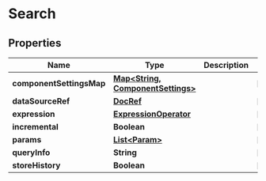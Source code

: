 # Search

## Properties
Name | Type | Description | Notes
------------ | ------------- | ------------- | -------------
**componentSettingsMap** | [**Map&lt;String, ComponentSettings&gt;**](ComponentSettings.md) |  |  [optional]
**dataSourceRef** | [**DocRef**](DocRef.md) |  |  [optional]
**expression** | [**ExpressionOperator**](ExpressionOperator.md) |  |  [optional]
**incremental** | **Boolean** |  |  [optional]
**params** | [**List&lt;Param&gt;**](Param.md) |  |  [optional]
**queryInfo** | **String** |  |  [optional]
**storeHistory** | **Boolean** |  |  [optional]
